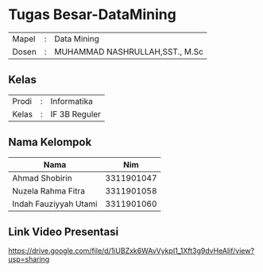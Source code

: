 # Tugas Besar-DataMining
<table>
    <tbody>
        <tr>
            <td>Mapel</td>
            <td>:</td>
            <td>Data Mining</td>
        </tr>
        <tr>
            <td>Dosen</td>
            <td>:</td>
            <td>MUHAMMAD NASHRULLAH,SST., M.Sc</td>
        </tr>
    </tbody>
</table>

## Kelas
<table>
    <tbody>
        <tr>
            <td>Prodi</td>
            <td>:</td>
            <td>Informatika</td>
        </tr>
        <tr>
            <td>Kelas</td>
            <td>:</td>
            <td>IF 3B Reguler</td>
        </tr>
    </tbody>
</table>

## Nama Kelompok
<table>
    <thead>
        <tr>
            <th>Nama</th>
            <th>Nim</th>
        </tr>
    </thead>
    <tbody>
        <tr>
            <td>Ahmad Shobirin</td>
            <td>3311901047</td>
        </tr>
        <tr>
            <td>Nuzela Rahma Fitra</td>
            <td>3311901058</td>
        </tr>
        <tr>
            <td>Indah Fauziyyah Utami</td>
            <td>3311901060</td>
        </tr>
    </tbody>
</table>

## Link Video Presentasi
https://drive.google.com/file/d/1iUBZxk6WAvVykpI1_1Xft3g9dvHeAlif/view?usp=sharing
